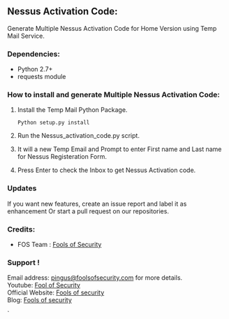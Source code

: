 ## Nessus Activation Code:
 Generate Multiple Nessus Activation Code for Home Version using Temp Mail Service.

### Dependencies:
* Python 2.7+
* requests module

### How to install and generate Multiple Nessus Activation Code:
1. Install the Temp Mail Python Package.<br>

   ``Python setup.py install``
2. Run the Nessus_activation_code.py script.

3. It will a new Temp Email and Prompt to enter First name and Last name for Nessus Registeration Form.

4. Press Enter to check the Inbox to get Nessus Activation code.
   
### Updates
If you want new features, create an issue report and label it as enhancement Or start a pull request on our repositories.


### Credits:
* FOS Team : [Fools of Security](https://www.youtube.com/channel/UCEBHO0kD1WFvIhf9wBCU-VQ)

### Support !
 Email address: pingus@foolsofsecurity.com for more details. <br>
 Youtube: [Fool of Security](https://www.youtube.com/channel/UCEBHO0kD1WFvIhf9wBCU-VQ) <br>
 Official Website: [Fools of security](http://foolsofsecurity.com/) <br>
 Blog: [Fools of security](https://fosecurity.blogspot.com) 







`

